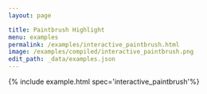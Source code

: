 ```yaml
---
layout: page

title: Paintbrush Highlight
menu: examples
permalink: /examples/interactive_paintbrush.html
image: /examples/compiled/interactive_paintbrush.png
edit_path: _data/examples.json
---
```




{% include example.html spec='interactive_paintbrush'%}
